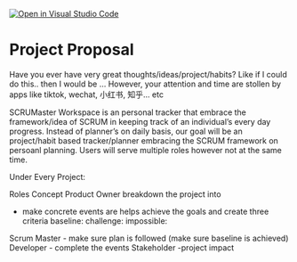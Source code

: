[![Open in Visual Studio Code](https://classroom.github.com/assets/open-in-vscode-c66648af7eb3fe8bc4f294546bfd86ef473780cde1dea487d3c4ff354943c9ae.svg)](https://classroom.github.com/online_ide?assignment_repo_id=8411538&assignment_repo_type=AssignmentRepo)
# Project Proposal
Have you ever have very great thoughts/ideas/project/habits? Like if I could do this.. then I would be …
However, your attention and time are stollen by apps like tiktok, wechat, 小红书, 知乎… etc

SCRUMaster Workspace is an personal tracker that embrace the framework/idea of SCRUM in keeping track of an individual’s every day progress. Instead of planner’s on daily basis, our goal will be an project/habit based tracker/planner embracing the SCRUM framework on persoanl planning. Users will serve multiple roles however not at the same time. 

Under Every Project:

Roles Concept
Product Owner 
breakdown the project into 

- make concrete events are helps achieve the goals and create three criteria
baseline:
challenge:
impossible:

Scrum Master - make sure plan is followed (make sure baseline is achieved)
Developer - complete the events
Stakeholder -project impact
